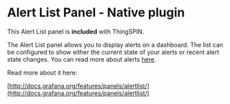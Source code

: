 # Alert List Panel - Native plugin

This Alert List panel is **included** with ThingSPIN.

The Alert List panel allows you to display alerts on a dashboard. The list can be configured to show either the current state of your alerts or recent alert state changes. You can read more about alerts [here](http://docs.grafana.org/alerting/rules).

Read more about it here:

[http://docs.grafana.org/features/panels/alertlist/](http://docs.grafana.org/features/panels/alertlist/)
